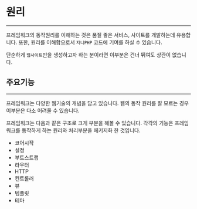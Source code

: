 # 원리
---
프레임워크의 동작원리를 이해하는 것은 품질 좋은 서비스, 사이트를 개발하는데 유용합니다. 또한, 원리를 이해함으로서 `지니PHP` 코드에 기여를 하실 수 있습니다.

단순하게 `웹사이트`만을 생성하고자 하는 분이라면 이부분은 건너 뛰여도 상관이 없습니다.

## 주요기능
---
프레임워크는 다양한 웹기술의 개념을 담고 있습니다. 웹의 동작 원리를 잘 모르는 경우 이부분은 다소 어려울 수 있습니다.

프레임워크는 다음과 같은 구조로 크게 부분을 해볼 수 있습니다.
각각의 기능은 프레임워크를 동작하게 하는 원리와 처리부분을 페키지화 한 것입니다.

* 코어시작
* 설정
* 부트스트랩
* 라우터
* HTTP
* 컨트롤러
* 뷰
* 템플릿
* 테마

